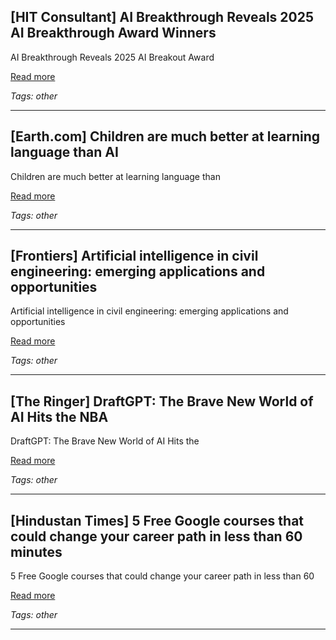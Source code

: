 ## [HIT Consultant] AI Breakthrough Reveals 2025 AI Breakthrough Award Winners

AI Breakthrough Reveals 2025 AI Breakout Award

[Read more](https://hitconsultant.net/2025/06/26/ai-breakthrough-reveals-2025-ai-breakthrough-award-winners/)

_Tags: other_

---
## [Earth.com] Children are much better at learning language than AI

Children are much better at learning language than

[Read more](https://www.earth.com/news/children-are-much-better-at-learning-language-than-ai/)

_Tags: other_

---
## [Frontiers] Artificial intelligence in civil engineering: emerging applications and opportunities

Artificial intelligence in civil engineering: emerging applications and opportunities

[Read more](https://www.frontiersin.org/journals/built-environment/articles/10.3389/fbuil.2025.1622873/full)

_Tags: other_

---
## [The Ringer] DraftGPT: The Brave New World of AI Hits the NBA

DraftGPT: The Brave New World of AI Hits the

[Read more](https://www.theringer.com/2025/06/24/nba-draft/nba-draft-artificial-intelligence)

_Tags: other_

---
## [Hindustan Times] 5 Free Google courses that could change your career path in less than 60 minutes

5 Free Google courses that could change your career path in less than 60

[Read more](https://www.hindustantimes.com/technology/5-free-google-courses-that-could-change-your-career-path-in-less-than-60-minutes-101750832818786.html)

_Tags: other_

---
